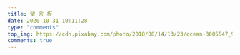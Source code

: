 ```yaml
---
title: 留 言 板
date: 2020-10-31 10:11:28
type: "comments"
top_img: https://cdn.pixabay.com/photo/2018/08/14/13/23/ocean-3605547_960_720.jpg
comments: true
---
```









